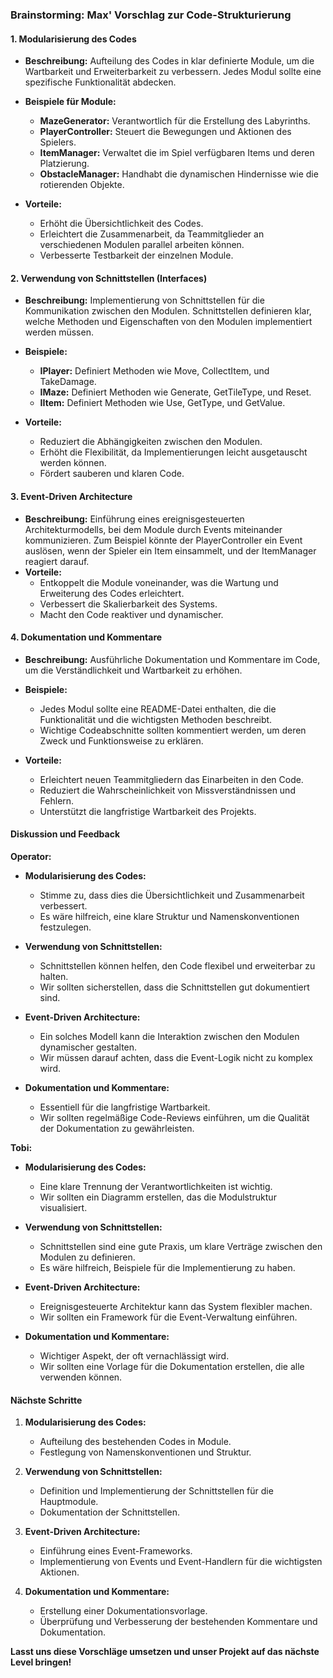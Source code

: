 ### Brainstorming: Max' Vorschlag zur Code-Strukturierung

#### 1. Modularisierung des Codes
- **Beschreibung:** Aufteilung des Codes in klar definierte Module, um die Wartbarkeit und Erweiterbarkeit zu verbessern. Jedes Modul sollte eine spezifische Funktionalität abdecken.
- **Beispiele für Module:**
  - **MazeGenerator:** Verantwortlich für die Erstellung des Labyrinths.
  - **PlayerController:** Steuert die Bewegungen und Aktionen des Spielers.
  - **ItemManager:** Verwaltet die im Spiel verfügbaren Items und deren Platzierung.
  - **ObstacleManager:** Handhabt die dynamischen Hindernisse wie die rotierenden Objekte.
  
- **Vorteile:**
  - Erhöht die Übersichtlichkeit des Codes.
  - Erleichtert die Zusammenarbeit, da Teammitglieder an verschiedenen Modulen parallel arbeiten können.
  - Verbesserte Testbarkeit der einzelnen Module.

#### 2. Verwendung von Schnittstellen (Interfaces)
- **Beschreibung:** Implementierung von Schnittstellen für die Kommunikation zwischen den Modulen. Schnittstellen definieren klar, welche Methoden und Eigenschaften von den Modulen implementiert werden müssen.
- **Beispiele:**
  - **IPlayer:** Definiert Methoden wie Move, CollectItem, und TakeDamage.
  - **IMaze:** Definiert Methoden wie Generate, GetTileType, und Reset.
  - **IItem:** Definiert Methoden wie Use, GetType, und GetValue.
  
- **Vorteile:**
  - Reduziert die Abhängigkeiten zwischen den Modulen.
  - Erhöht die Flexibilität, da Implementierungen leicht ausgetauscht werden können.
  - Fördert sauberen und klaren Code.

#### 3. Event-Driven Architecture
- **Beschreibung:** Einführung eines ereignisgesteuerten Architekturmodells, bei dem Module durch Events miteinander kommunizieren. Zum Beispiel könnte der PlayerController ein Event auslösen, wenn der Spieler ein Item einsammelt, und der ItemManager reagiert darauf.
- **Vorteile:**
  - Entkoppelt die Module voneinander, was die Wartung und Erweiterung des Codes erleichtert.
  - Verbessert die Skalierbarkeit des Systems.
  - Macht den Code reaktiver und dynamischer.

#### 4. Dokumentation und Kommentare
- **Beschreibung:** Ausführliche Dokumentation und Kommentare im Code, um die Verständlichkeit und Wartbarkeit zu erhöhen.
- **Beispiele:**
  - Jedes Modul sollte eine README-Datei enthalten, die die Funktionalität und die wichtigsten Methoden beschreibt.
  - Wichtige Codeabschnitte sollten kommentiert werden, um deren Zweck und Funktionsweise zu erklären.
  
- **Vorteile:**
  - Erleichtert neuen Teammitgliedern das Einarbeiten in den Code.
  - Reduziert die Wahrscheinlichkeit von Missverständnissen und Fehlern.
  - Unterstützt die langfristige Wartbarkeit des Projekts.

#### Diskussion und Feedback

**Operator:**
- **Modularisierung des Codes:**
  - Stimme zu, dass dies die Übersichtlichkeit und Zusammenarbeit verbessert.
  - Es wäre hilfreich, eine klare Struktur und Namenskonventionen festzulegen.
  
- **Verwendung von Schnittstellen:**
  - Schnittstellen können helfen, den Code flexibel und erweiterbar zu halten.
  - Wir sollten sicherstellen, dass die Schnittstellen gut dokumentiert sind.

- **Event-Driven Architecture:**
  - Ein solches Modell kann die Interaktion zwischen den Modulen dynamischer gestalten.
  - Wir müssen darauf achten, dass die Event-Logik nicht zu komplex wird.

- **Dokumentation und Kommentare:**
  - Essentiell für die langfristige Wartbarkeit.
  - Wir sollten regelmäßige Code-Reviews einführen, um die Qualität der Dokumentation zu gewährleisten.

**Tobi:**
- **Modularisierung des Codes:**
  - Eine klare Trennung der Verantwortlichkeiten ist wichtig.
  - Wir sollten ein Diagramm erstellen, das die Modulstruktur visualisiert.

- **Verwendung von Schnittstellen:**
  - Schnittstellen sind eine gute Praxis, um klare Verträge zwischen den Modulen zu definieren.
  - Es wäre hilfreich, Beispiele für die Implementierung zu haben.

- **Event-Driven Architecture:**
  - Ereignisgesteuerte Architektur kann das System flexibler machen.
  - Wir sollten ein Framework für die Event-Verwaltung einführen.

- **Dokumentation und Kommentare:**
  - Wichtiger Aspekt, der oft vernachlässigt wird.
  - Wir sollten eine Vorlage für die Dokumentation erstellen, die alle verwenden können.

#### Nächste Schritte
1. **Modularisierung des Codes:**
   - Aufteilung des bestehenden Codes in Module.
   - Festlegung von Namenskonventionen und Struktur.

2. **Verwendung von Schnittstellen:**
   - Definition und Implementierung der Schnittstellen für die Hauptmodule.
   - Dokumentation der Schnittstellen.

3. **Event-Driven Architecture:**
   - Einführung eines Event-Frameworks.
   - Implementierung von Events und Event-Handlern für die wichtigsten Aktionen.

4. **Dokumentation und Kommentare:**
   - Erstellung einer Dokumentationsvorlage.
   - Überprüfung und Verbesserung der bestehenden Kommentare und Dokumentation.

**Lasst uns diese Vorschläge umsetzen und unser Projekt auf das nächste Level bringen!**
